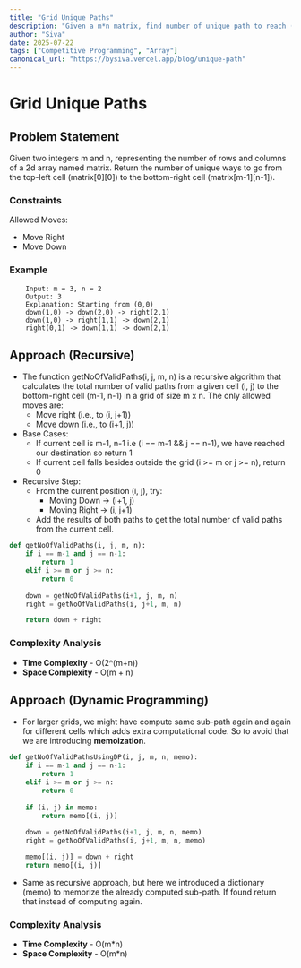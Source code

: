 ```yaml
---
title: "Grid Unique Paths"
description: "Given a m*n matrix, find number of unique path to reach (m-1,n-1) from (0,0)"
author: "Siva"
date: 2025-07-22
tags: ["Competitive Programming", "Array"]
canonical_url: "https://bysiva.vercel.app/blog/unique-path"
---
```

# Grid Unique Paths
## Problem Statement
Given two integers m and n, representing the number of rows and columns of a 2d array named matrix. Return the number of unique ways to go from the top-left cell (matrix[0][0]) to the bottom-right cell (matrix[m-1][n-1]).
### Constraints
Allowed Moves:
- Move Right 
- Move Down

### Example
```text
    Input: m = 3, n = 2
    Output: 3
    Explanation: Starting from (0,0)
    down(1,0) -> down(2,0) -> right(2,1)
    down(1,0) -> right(1,1) -> down(2,1)
    right(0,1) -> down(1,1) -> down(2,1)
```

## Approach (Recursive)
- The function getNoOfValidPaths(i, j, m, n) is a recursive algorithm that calculates the total number of valid paths from a given cell (i, j) to the bottom-right cell (m-1, n-1) in a grid of size m x n. The only allowed moves are:
    - Move right (i.e., to (i, j+1))
    - Move down (i.e., to (i+1, j))
- Base Cases:
    - If current cell is m-1, n-1 i.e (i == m-1 && j == n-1), we have reached our destination so return 1
    - If current cell falls besides outside the grid (i >= m or j >= n), return 0
- Recursive Step:
    - From the current position (i, j), try:
        - Moving Down -> (i+1, j)
        - Moving Right -> (i, j+1)
    - Add the results of both paths to get the total number of valid paths from the current cell.
```python
def getNoOfValidPaths(i, j, m, n):
    if i == m-1 and j == n-1:
        return 1 
    elif i >= m or j >= n:
        return 0 
    
    down = getNoOfValidPaths(i+1, j, m, n)
    right = getNoOfValidPaths(i, j+1, m, n)

    return down + right 
```
### Complexity Analysis
- **Time Complexity** - O(2^(m+n))
- **Space Complexity** - O(m + n)

## Approach (Dynamic Programming)
- For larger grids, we might have compute same sub-path again and again for different cells which adds extra computational code. So to avoid that we are introducing **memoization**.
```python
def getNoOfValidPathsUsingDP(i, j, m, n, memo):
    if i == m-1 and j == n-1:
        return 1 
    elif i >= m or j >= n:
        return 0 
    
    if (i, j) in memo:
        return memo[(i, j)]
    
    down = getNoOfValidPaths(i+1, j, m, n, memo)
    right = getNoOfValidPaths(i, j+1, m, n, memo)

    memo[(i, j)] = down + right 
    return memo[(i, j)]
```
- Same as recursive approach, but here we introduced a dictionary (memo) to memorize the already computed sub-path. If found return that instead of computing again.
### Complexity Analysis
- **Time Complexity** - O(m*n)
- **Space Complexity** - O(m*n)
